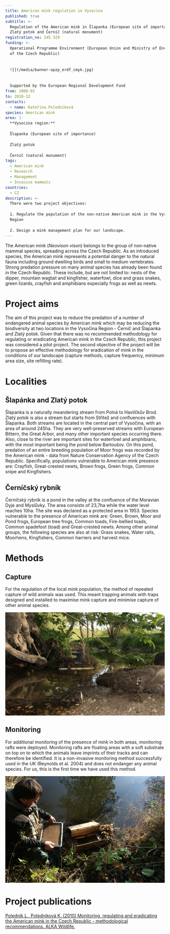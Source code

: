 ```yaml
---
title: American mink regulation in Vysocina
published: true
subtitle: >-
  Regulation of the American mink in Šlapanka (European site of importance),
  Zlatý potok and Černíč (natural monument)
registration_no: 145 329
funding: >-
  Operational Programme Environment (European Union and Ministry of Environment
  of the Czech Republic)


  ![](/media/banner-opzp_erdf_cmyk.jpg)


  Supported by the European Regional Development Fund
from: 2008-05
to: 2010-12
contacts:
  - name: Kateřina Poledníková
species: American mink
area: |-
  **Vysocina region:**

  Šlapanka (European site of importance)

  Zlatý potok 

  Černíč (natural monument)
tags:
  - American mink
  - Research
  - Management
  - Invasive mammals
countries:
  - CZ
description: >-
  There were two project objectives: 

  1. Regulate the population of the non-native American mink in the Vysočina
  Region

  2. Design a mink management plan for our landscape.
---
```

The American mink (_Neovison vison_) belongs to the group of non-native mammal species, spreading across the Czech Republic. As an introduced species, the American mink represents a potential danger to the natural fauna including ground dwelling birds and small to medium vertebrates. Strong predation pressure on many animal species has already been found in the Czech Republic. These include, but are not limited to: nests of the dipper, mountain wagtail and kingfisher, waterfowl, dice and grass snakes, green lizards, crayfish and amphibians especially frogs as well as newts.

# Project aims

The aim of this project was to reduce the predation of a number of endangered animal species by American mink which may be reducing the biodiversity at two locations in the Vysočina Region - Černíč and Šlapanka and Zlatý potok. Given that there was no recommended methodology for regulating or eradicating American mink in the Czech Republic, this project was considered a pilot project. The second objective of the project will be to propose an effective methodology for eradication of mink in the conditions of our landscape (capture methods, capture frequency, minimum area size, site refilling rate).

# Localities

## **Šlapánka and Zlatý potok**

Šlapanka is a naturally meandering stream from Polná to Havlíčkův Brod. Zlatý potok is also a stream but starts from Střítež and confluences with Šlapanka. Both streams are located in the central part of Vysočina, with an area of around 245ha. They are very well-preserved streams with European Bittern, the Great Arbor, and many other important species occurring there. Also, close to the river are important sites for waterfowl and amphibians, with the most important being the pond below Bartoušov. On this pond, predation of an entire breeding population of Moor frogs was recorded by the American mink - data from Nature Conservation Agency of the Czech Republic. Specifically, populations vulnerable to American mink presence are: Crayfish, Great-crested newts, Brown frogs, Green frogs, Common snipe and Kingfishers.

## **Černíčský rybník**

Černíčský rybník is a pond in the valley at the confluence of the Moravian Dyje and Myslůvky. The area consists of 23,7ha while the water level reaches 10ha. The site was declared as a protected area in 1953. Species vulnerable to the presence of American mink are: Green, Brown, Moor and Pond frogs, European tree frogs, Common toads, Fire-bellied toads, Common spadefoot (toad) and Great-crested newts. Among other animal groups, the following species are also at risk: Grass snakes, Water rails, Moorhens, Kingfishers, Common harriers and harvest mice.

# Methods

## **Capture**

For the regulation of the local mink population, the method of repeated capture of wild animals was used. This meant trapping animals with traps designed and installed to maximise mink capture and minimise capture of other animal species.

![živochytná drátěná past pro odchyt norků umístěná na plovoucím raftu](/media/past.jpg "past pro odchyt norka amerického")

## **Monitoring**

For additional monitoring of the presence of mink in both areas, monitoring rafts were deployed. Monitoring rafts are floating areas with a soft substrate on top on to which the animals leave imprints of their tracks and can therefore be identified. It is a non-invasive monitoring method successfully used in the UK (Reynolds et al. 2004) and does not endanger any animal species. For us, this is the first time we have used this method.

![monitorovací raft se skládá z plovoucí desky a nádoby s vlhkým substrátem](/media/snímek-016.jpg "instalace monitorovacího raftu")

# Project publications

[Poledník L., Poledníková K. (2010) Monitoring, regulating and eradicating the American mink in the Czech Republic  - methodological recommendations. ALKA Wildlife.](/publications/monitoring-regulace-a-eradikace-norka-amerického-v-české-republice-metodická-doporučení)
